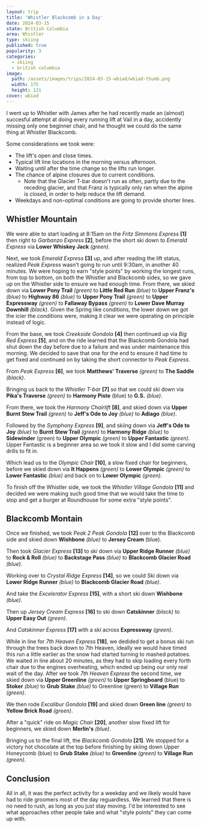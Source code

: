 ```yaml
---
layout: trip
title: 'Whistler Blackcomb in a Day'
date: 2024-03-15
state: British Columbia
area: Whistler
type: skiing
published: true
popularity: 3
categories:
  - skiing
  - british columbia
image:
  path: /assets/images/trips/2024-03-15-wbiad/wbiad-thumb.png
  width: 175
  height: 131
cover: wbiad
---
```


I went up to Whistler with James after he had recently made an (almost) succesful attempt at doing every running lift at Vail in a day, accidently missing only one beginner chair, and he thought we could do the same thing at Whistler Blackcomb.

Some considerations we took were:

- The lift's open and close times.
- Typical lift line locations in the morning versus afternoon.
- Waiting until after the time change so the lifts run longer.
- The chance of alpine closures due to current conditions.
  - Note that the Glacier T-bar doesn't run as often, partly due to the receding glacier, and that Franz is typically only ran when the alpine is closed, in order to help reduce the lift demand.
- Weekdays and non-optimal conditions are going to provide shorter lines.

## Whistler Mountain

We were able to start loading at 8:15am on the _Fritz Simmons Express_ **[1]** then right to _Garbanzo Express_ **[2]**, before the short ski down to _Emerald Express_ via **Lower Whiskey Jack** _(green)_.

Next, we took _Emerald Express_ **[3]** up, and after reading the lift status, realized _Peak Express_ wasn't going to run until 9:30am, in another 40 minutes.
We were hoping to earn "style points" by working the longest runs, from top to bottom, on both the Whistler and Blackcomb sides, so we gave up on the Whistler side to ensure we had enough time.
From there, we skied down via **Lower Pony Trail** _(green)_ to **Little Red Run** _(blue)_ to **Upper Franz's** _(blue)_ to **Highway 86** _(blue)_ to **Upper Pony Trail** _(green)_ to **Upper Expressway** _(green)_ to **Fallaway Bypass** _(green)_ to **Lower Dave Murray Downhill** _(black)_. Given the Spring like conditions, the lower down we got the icier the conditions were, making it clear we were operating on principle instead of logic.

From the base, we took _Creekside Gondola_ **[4]** then continued up via _Big Red Express_ **[5]**, and on the ride learned that the Blackcomb Gondola had shut down the day before due to a failure and was under maintenance this morning. We decided to save that one for the end to ensure it had time to get fixed and continued on by taking the short connector to _Peak Express_.

From _Peak Express_ **[6]**, we took **Matthews' Traverse** _(green)_ to **The Saddle** _(black)_.

Bringing us back to the _Whistler T-bar_ **[7]** so that we could ski down via **Pika's Traverse** _(green)_ to **Harmony Piste** (blue) to **G.S.** _(blue)_.

From there, we took the _Harmony Chairlift_ **[8]**, and skied down via **Upper Burnt Stew Trail** _(green)_ to **Jeff's Ode to Joy** _(blue)_ to **Adiago** _(blue)_.

Followed by the _Symphony Express_ **[9]**, and skiing down via **Jeff's Ode to Joy** _(blue)_ to **Burnt Stew Trail** _(green)_ to **Harmony Ridge** _(blue)_ to **Sidewinder** (green) to **Upper Olympic** _(green)_ to **Upper Fantastic** _(green)_. Upper Fantastic is a beginner area so we took it slow and I did some carving drills to fit in.

Which lead us to the _Olympic Chair_ **[10]**, a slow fixed chair for beginners, before we skied down via **It Happens** _(green)_ to **Lower Olympic** _(green)_ to **Lower Fantastic** _(blue)_ and back on to **Lower Olympic** _(green)_.

To finish off the Whistler side, we took the _Whistler Village Gondola_ **[11]** and decided we were making such good time that we would take the time to stop and get a burger at Roundhouse for some extra "style points".

## Blackcomb Montain

Once we finished, we took _Peak 2 Peak Gondola_ **[12]** over to the Blackcomb side and skied down **Wishbone** _(blue)_ to **Jersey Cream** (blue).

Then took _Glacier Express_ **[13]** to ski down via **Upper Ridge Runner** _(blue)_ to **Rock & Roll** _(blue)_ to **Backstage Pass** _(blue)_ to **Blackcomb Glacier Road** _(blue)_.

Working over to _Crystal Ridge Express_ **[14]**, so we could Ski down via **Lower Ridge Runner** _(blue)_  to **Blackcomb Glacier Road** _(blue)_.

And take the _Excelerator Express_ **[15]**, with a short ski down **Wishbone** _(blue)_.

Then up _Jersey Cream Express_ **[16]** to ski down **Catskinner** _(black)_ to **Upper Easy Out** _(green)_.

And _Catskinner Express_ **[17]** with a ski across **Expressway** _(green)_.

While in line for _7th Heaven Express_ **[18]**, we dedided to get a bonus ski run through the trees back down to 7th Heaven, ideally we would have timed this run a little earlier as the snow had started turning to mashed potatoes.
We waited in line about 20 minutes, as they had to skip loading every forth chair due to the engines overheating, which ended up being our only real wait of the day.
After we took _7th Heaven Express_ the second time, we skied down via **Upper Greenline** _(green)_ to **Upper Springboard** (blue) to **Stoker** _(blue)_ to **Grub Stake** _(blue)_ to Greenline (green) to **Village Run** _(green)_.

We then rode _Excalibur Gondola_ **[19]** and skied down **Green line** _(green)_ to **Yellow Brick Road** _(green)_.

After a "quick" ride on _Magic Chair_ **[20]**, another slow fixed lift for beginners, we skied down **Merlin's** _(blue)_.

Bringing us to the final lift, the _Blackcomb Gondola_ **[21]**.
We stopped for a victory hot chocolate at the top before finishing by skiing down Upper Honeycomb (blue) to **Grub Stake** _(blue)_ to **Greenline** _(green)_ to **Village Run** _(green)_.

<div class="strava-embed-placeholder" data-embed-type="activity" data-embed-id="10967819878" data-style="standard"></div><script src="https://strava-embeds.com/embed.js"></script>

## Conclusion

All in all, it was the perfect activity for a weekday and we likely would have had to ride groomers most of the day reguardless.
We learned that there is no need to rush, as long as you just stay moving.
I'd be interested to see what approaches other people take and what "style points" they can come up with.


